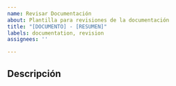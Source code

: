 ```yaml
---
name: Revisar Documentación
about: Plantilla para revisiones de la documentación
title: "[DOCUMENTO] - [RESUMEN]"
labels: documentation, revision
assignees: ''

---
```


## Descripción
